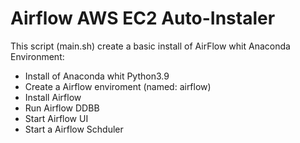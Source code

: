# Airflow AWS EC2 Auto-Instaler

This script (main.sh) create a basic install of AirFlow whit Anaconda Environment:

- Install of Anaconda whit Python3.9
- Create a Airflow enviroment (named: airflow)
- Install Airflow
- Run Airflow DDBB
- Start Airflow UI
- Start a Airflow Schduler
